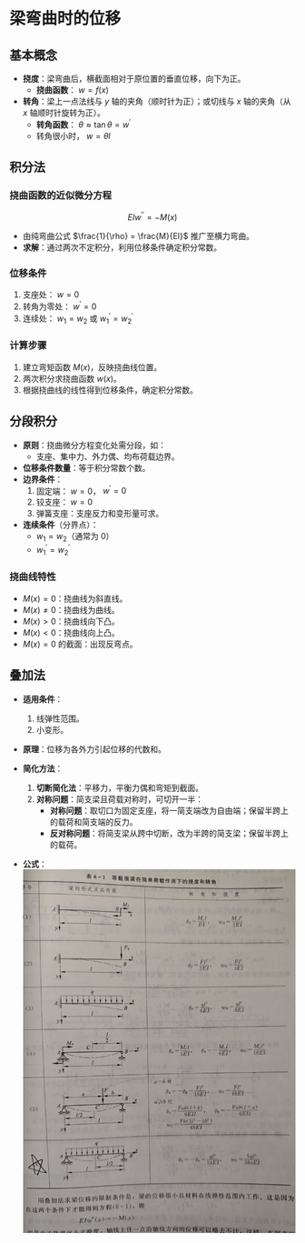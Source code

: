 # 梁弯曲时的位移

## 基本概念

- **挠度**：梁弯曲后，横截面相对于原位置的垂直位移，向下为正。
  - **挠曲函数**： $w = f(x)$
- **转角**：梁上一点法线与 $y$ 轴的夹角（顺时针为正）；或切线与 $x$ 轴的夹角（从 $x$ 轴顺时针旋转为正）。
  - **转角函数**： $\theta \approx \tan \theta = w^{\prime}$
  - 转角很小时， $w = \theta l$

## 积分法

### **挠曲函数的近似微分方程**

$$
EI w^{\prime\prime} = -M(x)
$$

- 由纯弯曲公式 $\frac{1}{\rho} = \frac{M}{EI}$ 推广至横力弯曲。
- **求解**：通过两次不定积分，利用位移条件确定积分常数。

### **位移条件**

1. 支座处： $w = 0$
2. 转角为零处： $w^{\prime} = 0$
3. 连续处： $w_1 = w_2$ 或 $w_1^{\prime} = w_2^{\prime}$

### **计算步骤**

1. 建立弯矩函数 $M(x)$，反映挠曲线位置。
2. 两次积分求挠曲函数 $w(x)$。
3. 根据挠曲线的线性得到位移条件，确定积分常数。

## 分段积分

- **原则**：挠曲微分方程变化处需分段，如：
  - 支座、集中力、外力偶、均布荷载边界。
- **位移条件数量**：等于积分常数个数。
- **边界条件**：
  1. 固定端： $w = 0$， $w^{\prime} = 0$
  2. 铰支座： $w = 0$
  3. 弹簧支座：支座反力和变形量可求。
- **连续条件**（分界点）：
  - $w_1 = w_2$（通常为 0）
  - $w_1^{\prime} = w_2^{\prime}$

### **挠曲线特性**

- $M(x) = 0$：挠曲线为斜直线。
- $M(x) \neq 0$：挠曲线为曲线。
- $M(x) > 0$：挠曲线向下凸。
- $M(x) < 0$：挠曲线向上凸。
- $M(x) = 0$ 的截面：出现反弯点。

## 叠加法

- **适用条件**：
  1. 线弹性范围。
  2. 小变形。
- **原理**：位移为各外力引起位移的代数和。
- **简化方法**：
  1. **切断简化法**：平移力，平衡力偶和弯矩到截面。
  2. **对称问题**：简支梁且荷载对称时，可切开一半：
     - **对称问题**：取切口为固定支座，将一简支端改为自由端；保留半跨上的载荷和简支端的反力。
     - **反对称问题**：将简支梁从跨中切断，改为半跨的简支梁；保留半跨上的载荷。

- **公式**：![计算式](images/计算式.jpg)
